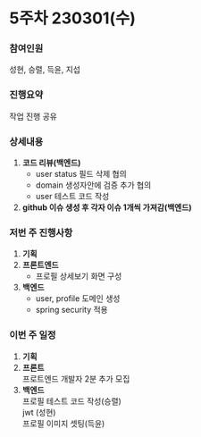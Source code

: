 # 5주차 230301(수)

### 참여인원

성현, 승렬, 득윤, 지섭

### 진행요약

작업 진행 공유

### 상세내용

1. **코드 리뷰(백엔드)**
   * user status 필드 삭제 협의
   * domain 생성자안에 검증 추가 협의
   * user 테스트 코드 작성
2. **github 이슈 생성 후 각자 이슈 1개씩 가져감(백엔드)**

### 저번 주 진행사항

1. **기획**
2. **프론트엔드**
   * 프로필 상세보기 화면 구성
3. **백엔드**
   * user, profile 도메인 생성
   * spring security 적용

### 이번 주 일정

1. **기획**
2. **프론트**\
   프로트엔드 개발자 2분 추가 모집
3. **백엔드**\
   프로필 테스트 코드 작성(승렬)\
   jwt (성현)\
   프로필 이미지 셋팅(득윤)
